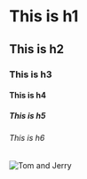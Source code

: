# This is h1
## This is h2
### This is h3
#### This is h4
##### This is h5
###### This is h6


![Tom and Jerry](https://m.media-amazon.com/images/I/517yRBCPaGL.jpg)
